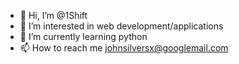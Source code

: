 - 👋 Hi, I’m @1Shift
- 👀 I’m interested in web development/applications
- 🌱 I’m currently learning python
- 📫 How to reach me johnsilversx@googlemail.com


